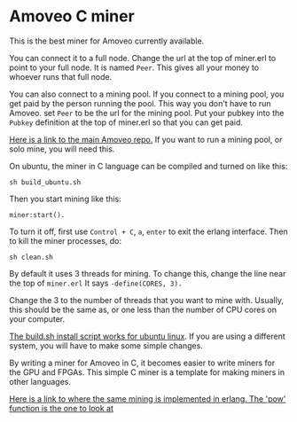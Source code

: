 Amoveo C miner
=============

This is the best miner for Amoveo currently available.

You can connect it to a full node. Change the url at the top of miner.erl to point to your full node. It is named `Peer`. This gives all your money to whoever runs that full node.

You can also connect to a mining pool. If you connect to a mining pool, you get paid by the person running the pool.
This way you don't have to run Amoveo.
set `Peer` to be the url for the mining pool.
Put your pubkey into the `Pubkey` definition at the top of miner.erl so that you can get paid.

[Here is a link to the main Amoveo repo.](https://github.com/zack-bitcoin/amoveo) If you want to run a mining pool, or solo mine, you will need this.

On ubuntu, the miner in C language can be compiled and turned on like this: 
```
sh build_ubuntu.sh 
```
Then you start mining like this:
```
miner:start().
```
To turn it off, first use `Control + C`, `a`, `enter` to exit the erlang interface.
Then to kill the miner processes, do:
```
sh clean.sh
```

By default it uses 3 threads for mining. To change this, change the line near the top of `miner.erl`
It says `-define(CORES, 3).`

Change the 3 to the number of threads that you want to mine with. Usually, this should be the same as, or one less than the number of CPU cores on your computer.

[The build.sh install script works for ubuntu linux](build_ubuntu.sh). If you are using a different system, you will have to make some simple changes.

By writing a miner for Amoveo in C, it becomes easier to write miners for the GPU and FPGAs.
This simple C miner is a template for making miners in other languages.

[Here is a link to where the same mining is implemented in erlang. The 'pow' function is the one to look at](https://github.com/BumblebeeBat/pink_crypto)